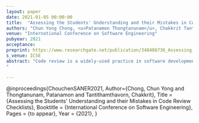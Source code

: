 ```yaml
---
layout: paper
date: 2021-01-05 00:00:00
title:  "Assessing the Students' Understanding and their Mistakes in Code Review Checklists"
authors: "Chun Yong Chong, <u>Patanamon Thongtanunam</u>, Chakkrit Tantithamthavorn"
venue: "International Conference on Software Engineering"
pubyear: 2021
acceptance: 
preprint: https://www.researchgate.net/publication/348486736_Assessing_the_Students'_Understanding_and_their_Mistakes_in_Code_Review_Checklists---An_Experience_Report_of_1791_Code_Review_Checklist_Questions_from_394_Students
s_venue: ICSE
abstract: "Code review is a widely-used practice in software development companies to identify defects. Hence, code review has been included in many software engineering curricula at universities worldwide. However, teaching code review is still a challenging task because the code review effectiveness depends on the code reading and analytical skills of a reviewer. While several studies have investigated the code reading techniques that students should use to find defects during code review, little has focused on a learning activity that involves analytical skills. Indeed, developing a code review checklist should stimulate students to develop their analytical skills to anticipate potential issues (i.e., software defects). Yet, it is unclear whether students can anticipate potential issues given their limited experience in software development (programming, testing, etc.). We perform a qualitative analysis to investigate whether students are capable of creating code review checklists, and if the checklists can be used to guide reviewers to find defects. In addition, we identify common mistakes that students make when developing a code review checklist. Our results show that while there are some misconceptions among students about the purpose of code review, students are able to anticipate potential defects and create a relatively good code review checklist. Hence, our results lead us to conclude that developing a code review checklist can be a part of the learning activities for code review in order to scaffold students' skills.
"

---
```

@inproceedings{ChouchenSANER2021,
	Author={Chong, Chun Yong and Thongtanunam, Patanamon and Tantithamthavorn, Chakkrit},
	Title = {Assessing the Students' Understanding and their Mistakes in Code Review Checklists},
	Booktitle = {International Conference on Software Engineering},
	Pages = {to appear},
	Year = {2021},
}

